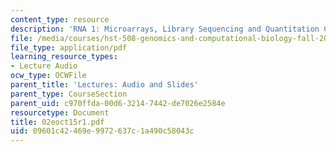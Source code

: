 ```yaml
---
content_type: resource
description: 'RNA 1: Microarrays, Library Sequencing and Quantitation Concepts'
file: /media/courses/hst-508-genomics-and-computational-biology-fall-2002/09601c42469e9972637c1a490c58043c_02eoct15r1.pdf
file_type: application/pdf
learning_resource_types:
- Lecture Audio
ocw_type: OCWFile
parent_title: 'Lectures: Audio and Slides'
parent_type: CourseSection
parent_uid: c970ffda-00d6-3214-7442-de7026e2584e
resourcetype: Document
title: 02eoct15r1.pdf
uid: 09601c42-469e-9972-637c-1a490c58043c
---
```

